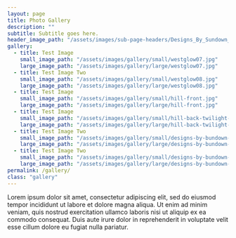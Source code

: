 ```yaml
---
layout: page
title: Photo Gallery
description: ""
subtitle: Subtitle goes here.
header_image_path: "/assets/images/sub-page-headers/Designs_By_Sundown_View.jpg"
gallery:
  - title: Test Image
    small_image_path: "/assets/images/gallery/small/westglow07.jpg"
    large_image_path: "/assets/images/gallery/large/westglow07.jpg"
  - title: Test Image Two
    small_image_path: "/assets/images/gallery/small/westglow08.jpg"
    large_image_path: "/assets/images/gallery/large/westglow08.jpg"
  - title: Test Image
    small_image_path: "/assets/images/gallery/small/hill-front.jpg"
    large_image_path: "/assets/images/gallery/large/hill-front.jpg"
  - title: Test Image
    small_image_path: "/assets/images/gallery/small/hill-back-twilight-a.jpg"
    large_image_path: "/assets/images/gallery/large/hill-back-twilight-a.jpg"
  - title: Test Image Two
    small_image_path: "/assets/images/gallery/small/designs-by-bundown-view.jpg"
    large_image_path: "/assets/images/gallery/large/designs-by-bundown-view.jpg"
  - title: Test Image Two
    small_image_path: "/assets/images/gallery/small/designs-by-bundown-ext-day.jpg"
    large_image_path: "/assets/images/gallery/large/designs-by-bundown-ext-day.jpg"
permalink: /gallery/
class: "gallery"
---
```


Lorem ipsum dolor sit amet, consectetur adipiscing elit, sed do eiusmod tempor incididunt ut labore et dolore magna aliqua. Ut enim ad minim veniam, quis nostrud exercitation ullamco laboris nisi ut aliquip ex ea commodo consequat. Duis aute irure dolor in reprehenderit in voluptate velit esse cillum dolore eu fugiat nulla pariatur.